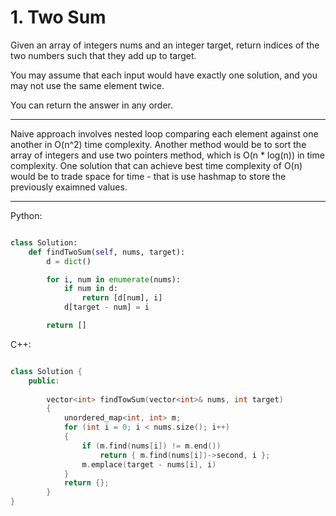 # 1. Two Sum

Given an array of integers nums and an integer target, return indices of the
two numbers such that they add up to target.

You may assume that each input would have exactly one solution, and you may not
use the same element twice.

You can return the answer in any order.

---

Naive approach involves nested loop comparing each element against one another
in O(n^2) time complexity. Another method would be to sort the array of
integers and use two pointers method, which is O(n * log(n)) in time
complexity. One solution that can achieve best time complexity of O(n) would be
to trade space for time - that is use hashmap to store the previously exaimned
values.

---

Python:

```python

class Solution:
    def findTwoSum(self, nums, target):
        d = dict()

        for i, num in enumerate(nums):
            if num in d:
                return [d[num], i]
            d[target - num] = i

        return []
```

C++:

```cpp

class Solution {
    public:
        
        vector<int> findTowSum(vector<int>& nums, int target)
        {
            unordered_map<int, int> m;
            for (int i = 0; i < nums.size(); i++)
            {
                if (m.find(nums[i]) != m.end())
                    return { m.find(nums[i])->second, i };
                m.emplace(target - nums[i], i)
            }
            return {};
        }
}
```

